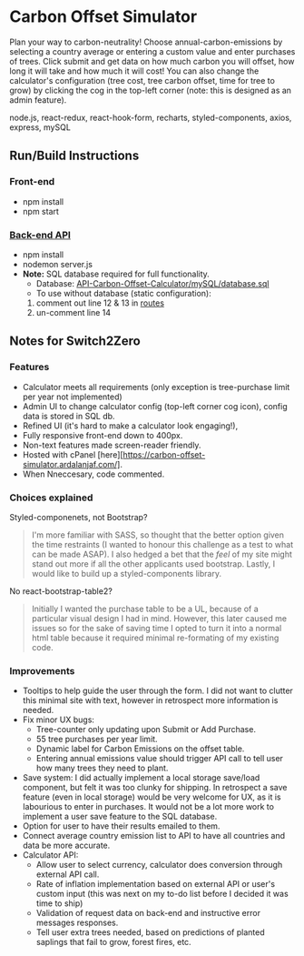 # Carbon Offset Simulator

Plan your way to carbon-neutrality!
Choose annual-carbon-emissions by selecting a country average or entering a custom value and enter purchases of trees. Click submit and get data on how much carbon you will offset, how long it will take and how much it will cost!
You can also change the calculator's configuration (tree cost, tree carbon offset, time for tree to grow) by clicking the cog in the top-left corner (note: this is designed as an admin feature).

node.js, react-redux, react-hook-form, recharts, styled-components, axios, express, mySQL


## Run/Build Instructions

### Front-end
- npm install
- npm start

### [Back-end API](https://github.com/ArdalanJaf/API-Carbon-Offset-Calculator)

- npm install
- nodemon server.js
- **Note:** SQL database required for full functionality. 
  - Database: [API-Carbon-Offset-Calculator/mySQL/database.sql](https://github.com/ArdalanJaf/API-Carbon-Offset-Calculator/blob/main/mySQL/database.sql) 
  - To use without database (static configuration):
   1. comment out line 12 & 13 in [routes](https://github.com/ArdalanJaf/API-Carbon-Offset-Calculator/blob/main/routes.js)
   2. un-comment line 14


## Notes for Switch2Zero

### Features 

- Calculator meets all requirements (only exception is tree-purchase limit per year not implemented)
- Admin UI to change calculator config (top-left corner cog icon), config data is stored in SQL db.
- Refined UI (it's hard to make a calculator look engaging!), 
- Fully responsive front-end down to 400px. 
- Non-text features made screen-reader friendly.
- Hosted with cPanel [here][https://carbon-offset-simulator.ardalanjaf.com/].
- When Nneccesary, code commented.

### Choices explained

Styled-componenets, not Bootstrap? 
> I'm more familiar with SASS, so thought that the better option given the time restraints (I wanted to honour this challenge as a test to what can be made ASAP). I also hedged a bet that the *feel* of my site might stand out more if all the other applicants used bootstrap. Lastly, I would like to build up a styled-components library. 

No react-bootstrap-table2?
> Initially I wanted the purchase table to be a UL, because of a particular visual design I had in mind. However, this later caused me issues so for the sake of saving time I opted to turn it into a normal html table because it required minimal re-formating of my existing code.

### Improvements 

- Tooltips to help guide the user through the form. I did not want to clutter this minimal site with text, however in retrospect more information is needed.
- Fix minor UX bugs: 
  - Tree-counter only updating upon Submit or Add Purchase. 
  - 55 tree purchases per year limit.
  - Dynamic label for Carbon Emissions on the offset table.
  - Entering annual emissions value should trigger API call to tell user how many trees they need to plant.
- Save system: I did actually implement a local storage save/load component, but felt it was too clunky for shipping. In retrospect a save feature (even in local storage) would be very welcome for UX, as it is labourious to enter in purchases. It would not be a lot more work to implement a user save feature to the SQL database. 
- Option for user to have their results emailed to them.
- Connect average country emission list to API to have all countries and data be more accurate.
- Calculator API:
  - Allow user to select currency, calculator does conversion through external API call.
  - Rate of inflation implementation based on external API or user's custom input (this was next on my to-do list before I decided it was time to ship)
  - Validation of request data on back-end and instructive error messages responses.
  - Tell user extra trees needed, based on predictions of planted saplings that fail to grow, forest fires, etc.


